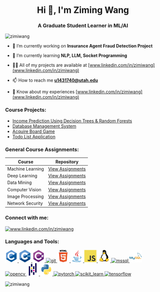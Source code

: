 <h1 align="center">Hi 👋, I'm Ziming Wang</h1>
<h3 align="center">A Graduate Student Learner in ML/AI</h3>

<p align="left"> <img src="https://komarev.com/ghpvc/?username=zimiwang&label=Profile%20views&color=0e75b6&style=flat" alt="zimiwang" /> </p>

- 🔭 I’m currently working on **Insurance Agent Fraud Detection Project**

- 🌱 I’m currently learning **NLP, LLM, Socket Programming**

- 👨‍💻 All of my projects are available at [www.linkedin.com/in/zimiwang](www.linkedin.com/in/zimiwang)

- 📫 How to reach me **u1431740@utah.edu**

- 📄 Know about my experiences [www.linkedin.com/in/zimiwang](www.linkedin.com/in/zimiwang)


### Course Projects:
- [Income Prediction Using Decision Trees & Random Forests](https://github.com/zimiwang/Machine-Learning-Projects/tree/main/kaggle_project)
- [Database Management System](https://github.com/zimiwang/Database-Management-System)
- [Acquire Board Game](https://github.com/zimiwang/Acquire-Board-Game)
- [Todo List Application](https://github.com/zimiwang/Todo-List-Application)

### General Course Assignments:
| Course         | Repository |
| -------------- | ---------- |
| Machine Learning | [View Assignments](https://github.com/zimiwang/Machine-Learning-Projects) |
| Deep Learning | [View Assignments](https://github.com/zimiwang/Deep-Learning) |
| Data Mining | [View Assignments](https://github.com/zimiwang/Data-Mining) |
| Computer Vision | [View Assignments](https://github.com/zimiwang/Computer-Vision) |
| Image Processing | [View Assignments](https://github.com/zimiwang/Image-Processing) |
| Network Security | [View Assignments](https://github.com/zimiwang/Network-Security) |
  
<h3 align="left">Connect with me:</h3>
<p align="left">
<a href="https://linkedin.com/in/www.linkedin.com/in/zimiwang" target="blank"><img align="center" src="https://raw.githubusercontent.com/rahuldkjain/github-profile-readme-generator/master/src/images/icons/Social/linked-in-alt.svg" alt="www.linkedin.com/in/zimiwang" height="30" width="40" /></a>
</p>

<h3 align="left">Languages and Tools:</h3>
<p align="left"> <a href="https://www.cprogramming.com/" target="_blank" rel="noreferrer"> <img src="https://raw.githubusercontent.com/devicons/devicon/master/icons/c/c-original.svg" alt="c" width="40" height="40"/> </a> <a href="https://www.w3schools.com/cpp/" target="_blank" rel="noreferrer"> <img src="https://raw.githubusercontent.com/devicons/devicon/master/icons/cplusplus/cplusplus-original.svg" alt="cplusplus" width="40" height="40"/> </a> <a href="https://www.w3schools.com/cs/" target="_blank" rel="noreferrer"> <img src="https://raw.githubusercontent.com/devicons/devicon/master/icons/csharp/csharp-original.svg" alt="csharp" width="40" height="40"/> </a> <a href="https://git-scm.com/" target="_blank" rel="noreferrer"> <img src="https://www.vectorlogo.zone/logos/git-scm/git-scm-icon.svg" alt="git" width="40" height="40"/> </a> <a href="https://www.w3.org/html/" target="_blank" rel="noreferrer"> <img src="https://raw.githubusercontent.com/devicons/devicon/master/icons/html5/html5-original-wordmark.svg" alt="html5" width="40" height="40"/> </a> <a href="https://www.java.com" target="_blank" rel="noreferrer"> <img src="https://raw.githubusercontent.com/devicons/devicon/master/icons/java/java-original.svg" alt="java" width="40" height="40"/> </a> <a href="https://developer.mozilla.org/en-US/docs/Web/JavaScript" target="_blank" rel="noreferrer"> <img src="https://raw.githubusercontent.com/devicons/devicon/master/icons/javascript/javascript-original.svg" alt="javascript" width="40" height="40"/> </a> <a href="https://www.linux.org/" target="_blank" rel="noreferrer"> <img src="https://raw.githubusercontent.com/devicons/devicon/master/icons/linux/linux-original.svg" alt="linux" width="40" height="40"/> </a> <a href="https://www.microsoft.com/en-us/sql-server" target="_blank" rel="noreferrer"> <img src="https://www.svgrepo.com/show/303229/microsoft-sql-server-logo.svg" alt="mssql" width="40" height="40"/> </a> <a href="https://www.mysql.com/" target="_blank" rel="noreferrer"> <img src="https://raw.githubusercontent.com/devicons/devicon/master/icons/mysql/mysql-original-wordmark.svg" alt="mysql" width="40" height="40"/> </a> <a href="https://opencv.org/" target="_blank" rel="noreferrer"> <img src="https://www.vectorlogo.zone/logos/opencv/opencv-icon.svg" alt="opencv" width="40" height="40"/> </a> <a href="https://pandas.pydata.org/" target="_blank" rel="noreferrer"> <img src="https://raw.githubusercontent.com/devicons/devicon/2ae2a900d2f041da66e950e4d48052658d850630/icons/pandas/pandas-original.svg" alt="pandas" width="40" height="40"/> </a> <a href="https://www.python.org" target="_blank" rel="noreferrer"> <img src="https://raw.githubusercontent.com/devicons/devicon/master/icons/python/python-original.svg" alt="python" width="40" height="40"/> </a> <a href="https://pytorch.org/" target="_blank" rel="noreferrer"> <img src="https://www.vectorlogo.zone/logos/pytorch/pytorch-icon.svg" alt="pytorch" width="40" height="40"/> </a> <a href="https://scikit-learn.org/" target="_blank" rel="noreferrer"> <img src="https://upload.wikimedia.org/wikipedia/commons/0/05/Scikit_learn_logo_small.svg" alt="scikit_learn" width="40" height="40"/> </a> <a href="https://www.tensorflow.org" target="_blank" rel="noreferrer"> <img src="https://www.vectorlogo.zone/logos/tensorflow/tensorflow-icon.svg" alt="tensorflow" width="40" height="40"/> </a> </p>

<p><img align="center" src="https://github-readme-stats.vercel.app/api/top-langs?username=zimiwang&show_icons=true&locale=en&layout=compact" alt="zimiwang" /></p>
